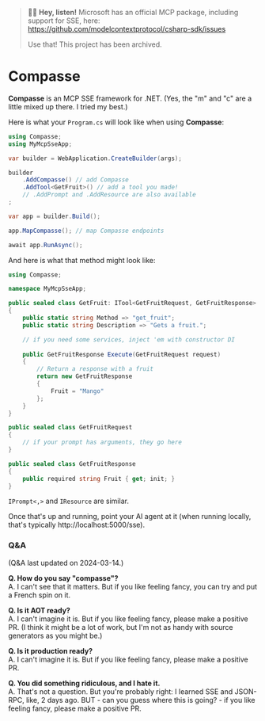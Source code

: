 > 🧚‍♀️ **Hey, listen!** Microsoft has an official MCP package, including support for SSE, here: https://github.com/modelcontextprotocol/csharp-sdk/issues
>
> Use that! This project has been archived.

# Compasse

**Compasse** is an MCP SSE framework for .NET. (Yes, the "m" and "c" are a little mixed up there. I tried my best.)

Here is what your `Program.cs` will look like when using **Compasse**:

```c#
using Compasse;
using MyMcpSseApp;

var builder = WebApplication.CreateBuilder(args);

builder
    .AddCompasse() // add Compasse
    .AddTool<GetFruit>() // add a tool you made!
    // .AddPrompt and .AddResource are also available
;

var app = builder.Build();

app.MapCompasse(); // map Compasse endpoints

await app.RunAsync();
```

And here is what that method might look like:

```c#
using Compasse;

namespace MyMcpSseApp;

public sealed class GetFruit: ITool<GetFruitRequest, GetFruitResponse>
{
    public static string Method => "get_fruit";
    public static string Description => "Gets a fruit.";

    // if you need some services, inject 'em with constructor DI
    
    public GetFruitResponse Execute(GetFruitRequest request)
    {
        // Return a response with a fruit
        return new GetFruitResponse
        {
            Fruit = "Mango"
        };
    }
}

public sealed class GetFruitRequest
{
    // if your prompt has arguments, they go here
}

public sealed class GetFruitResponse
{
    public required string Fruit { get; init; }
}
```

`IPrompt<,>` and `IResource` are similar.

Once that's up and running, point your AI agent at it (when running locally, that's typically http://localhost:5000/sse).

### Q&A

(Q&A last updated on 2024-03-14.)

**Q. How do you say "compasse"?**<br>
A. I can't see that it matters. But if you like feeling fancy, you can try and put a French spin on it.

**Q. Is it AOT ready?**<br>
A. I can't imagine it is. But if you like feeling fancy, please make a positive PR. (I think it might be a lot of work, but I'm not as handy with source generators as you might be.)

**Q. Is it production ready?**<br>
A. I can't imagine it is. But if you like feeling fancy, please make a positive PR.

**Q. You did something ridiculous, and I hate it.**<br>
A. That's not a question. But you're probably right: I learned SSE and JSON-RPC, like, 2 days ago. BUT - can you guess where this is going? - if you like feeling fancy, please make a positive PR.
